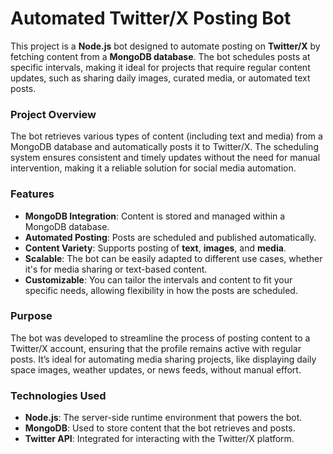 # Automated Twitter/X Posting Bot

This project is a **Node.js** bot designed to automate posting on **Twitter/X** by fetching content from a **MongoDB database**. The bot schedules posts at specific intervals, making it ideal for projects that require regular content updates, such as sharing daily images, curated media, or automated text posts.

### Project Overview

The bot retrieves various types of content (including text and media) from a MongoDB database and automatically posts it to Twitter/X. The scheduling system ensures consistent and timely updates without the need for manual intervention, making it a reliable solution for social media automation.

### Features

-   **MongoDB Integration**: Content is stored and managed within a MongoDB database.
-   **Automated Posting**: Posts are scheduled and published automatically.
-   **Content Variety**: Supports posting of **text**, **images**, and **media**.
-   **Scalable**: The bot can be easily adapted to different use cases, whether it's for media sharing or text-based content.
-   **Customizable**: You can tailor the intervals and content to fit your specific needs, allowing flexibility in how the posts are scheduled.

### Purpose

The bot was developed to streamline the process of posting content to a Twitter/X account, ensuring that the profile remains active with regular posts. It’s ideal for automating media sharing projects, like displaying daily space images, weather updates, or news feeds, without manual effort.

### Technologies Used

-   **Node.js**: The server-side runtime environment that powers the bot.
-   **MongoDB**: Used to store content that the bot retrieves and posts.
-   **Twitter API**: Integrated for interacting with the Twitter/X platform.

